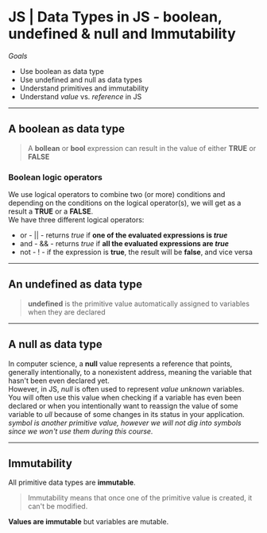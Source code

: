 # JS | Data Types in JS - boolean, undefined & null and Immutability  
*Goals*  
* Use boolean as data type  
* Use undefined and null as data types  
* Understand primitives and immutability  
* Understand *value* vs. *reference* in JS   
  
---  
## A boolean as data type  
> A **bollean** or **bool** expression can result in the value of either **TRUE** or **FALSE**  
  
### Boolean logic operators  
We use logical operators to combine two (or more) conditions and depending on the conditions on the logical operator(s), we will get as a result a **TRUE** or a **FALSE**.  
We have three different logical operators:  
* or  - ||  - returns *true* if **one of the evaluated expressions is _true_**  
* and  - && - returns *true* if **all the evaluated expressions are _true_**
* not  - ! - if the expression is **true**, the result will be **false**, and vice versa  
  
---  
## An undefined as data type  
> **undefined** is the primitive value automatically assigned to variables when they are declared   
  
---  
## A null as data type  
In computer science, a **null** value represents a reference that points, generally intentionally, to a nonexistent address, meaning the variable that hasn't been even declared yet.  
However, in JS, *null* is often used to represent *value unknown* variables.  
You will often use this value when checking if a variable has even been declared or when you intentionally want to reassign the value of some variable to *ull* because of some changes in its status in your application.  
*symbol is another primitive value, however we will not dig into symbols since we won't use them during this course.*  
  
---  
## Immutability  
All primitive data types are **immutable**.  
> Immutability means that once one of the primitive value is created, it can't be modified.  
  
**Values are immutable** but variables are mutable.  


